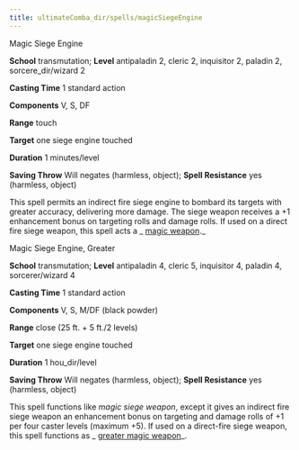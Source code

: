 ```yaml
---
title: ultimateComba_dir/spells/magicSiegeEngine
---
```

Magic Siege Engine

**School** transmutation; **Level** antipaladin 2, cleric 2, inquisitor 2, paladin 2, sorcere_dir/wizard 2

**Casting Time** 1 standard action

**Components** V, S, DF

**Range** touch

**Target** one siege engine touched

**Duration** 1 minutes/level

**Saving Throw** Will negates (harmless, object); **Spell Resistance** yes (harmless, object)

This spell permits an indirect fire siege engine to bombard its targets with greater accuracy, delivering more damage. The siege weapon receives a +1 enhancement bonus on targeting rolls and damage rolls. If used on a direct fire siege weapon, this spell acts a _ [magic weapon](spell_dir/magicWeapon#_magic-weapon)._

Magic Siege Engine, Greater

**School** transmutation; **Level** antipaladin 4, cleric 5, inquisitor 4, paladin 4, sorcerer/wizard 4

**Casting Time** 1 standard action

**Components** V, S, M/DF (black powder)

**Range** close (25 ft. + 5 ft./2 levels)

**Target** one siege engine touched

**Duration** 1 hou_dir/level

**Saving Throw** Will negates (harmless, object); **Spell Resistance** yes (harmless, object)

This spell functions like _magic siege weapon_, except it gives an indirect fire siege weapon an enhancement bonus on targeting and damage rolls of +1 per four caster levels (maximum +5). If used on a direct-fire siege weapon, this spell functions as _ [greater magic weapon](spells/magicWeapon#_magic-weapon-greater)_.


